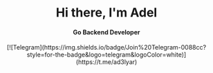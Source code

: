 <div align="center">
  <h1>Hi there, I'm Adel</h1>
  
  <h4>Go Backend Developer</h4>
  [![Telegram](https://img.shields.io/badge/Join%20Telegram-0088cc?style=for-the-badge&logo=telegram&logoColor=white)](https://t.me/ad3lyar)
</div>




<!--
**AdelYarR/AdelYarR** is a ✨ _special_ ✨ repository because its `README.md` (this file) appears on your GitHub profile.

Here are some ideas to get you started:

- 🔭 I’m currently working on ...
- 🌱 I’m currently learning ...
- 👯 I’m looking to collaborate on ...
- 🤔 I’m looking for help with ...
- 💬 Ask me about ...
- 📫 How to reach me: ...
- 😄 Pronouns: ...
- ⚡ Fun fact: ...
-->
